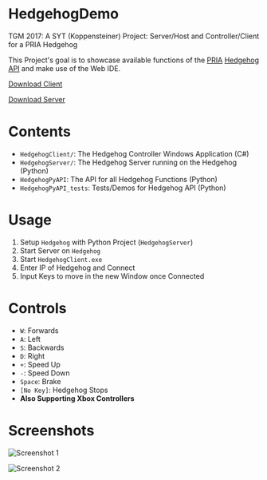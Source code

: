 # HedgehogDemo
TGM 2017: A SYT (Koppensteiner) Project: Server/Host and Controller/Client for a PRIA Hedgehog

This Project's goal is to showcase available functions of the [PRIA](https://github.com/PRIArobotics) [Hedgehog API](https://github.com/mrousavy/HedgehogDemo/tree/master/HedgehogPyAPI) and make use of the Web IDE.

[Download Client](https://github.com/mrousavy/HedgehogDemoController/raw/master/Download/HedgehogClient.zip)

[Download Server](https://github.com/mrousavy/HedgehogDemoController/raw/master/HedgehogServer/server.py)

# Contents
* `HedgehogClient/`: The Hedgehog Controller Windows Application (C#)
* `HedgehogServer/`: The Hedgehog Server running on the Hedgehog (Python)
* `HedgehogPyAPI`: The API for all Hedgehog Functions (Python)
* `HedgehogPyAPI_tests`: Tests/Demos for Hedgehog API (Python)

# Usage
1. Setup `Hedgehog` with Python Project (`HedgehogServer`)
2. Start Server on `Hedgehog`
3. Start `HedgehogClient.exe`
4. Enter IP of Hedgehog and Connect
5. Input Keys to move in the new Window once Connected

# Controls
* `W`: Forwards
* `A`: Left
* `S`: Backwards
* `D`: Right
* `+`: Speed Up
* `-`: Speed Down
* `Space`: Brake
* `[No Key]`: Hedgehog Stops
* **Also Supporting Xbox Controllers**

# Screenshots
![Screenshot 1](http://i.imgur.com/k3OHZlr.png)


![Screenshot 2](http://i.imgur.com/goxqisW.png)
